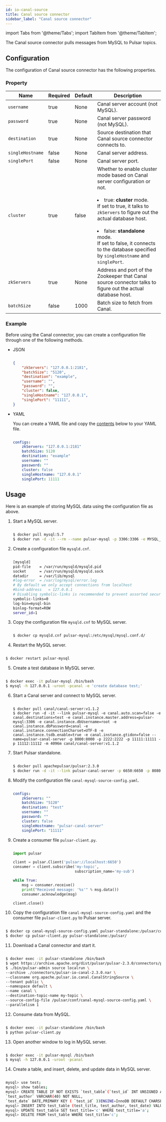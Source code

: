 ```yaml
---
id: io-canal-source
title: Canal source connector
sidebar_label: "Canal source connector"
---
```


import Tabs from '@theme/Tabs';
import TabItem from '@theme/TabItem';


The Canal source connector pulls messages from MySQL to Pulsar topics.

## Configuration

The configuration of Canal source connector has the following properties.

### Property

| Name | Required | Default | Description |
|------|----------|---------|-------------|
| `username` | true | None | Canal server account (not MySQL).|
| `password` | true | None | Canal server password (not MySQL). |
|`destination`|true|None|Source destination that Canal source connector connects to.
| `singleHostname` | false | None | Canal server address.|
| `singlePort` | false | None | Canal server port.|
| `cluster` | true | false | Whether to enable cluster mode based on Canal server configuration or not.<br /><br /><li>true: **cluster** mode.<br />If set to true, it talks to `zkServers` to figure out the actual database host.<br /><br /></li><li>false: **standalone** mode.<br />If set to false, it connects to the database specified by `singleHostname` and `singlePort`. </li>|
| `zkServers` | true | None | Address and port of the Zookeeper that Canal source connector talks to figure out the actual database host.|
| `batchSize` | false | 1000 | Batch size to fetch from Canal. |

### Example

Before using the Canal connector, you can create a configuration file through one of the following methods.

* JSON 

  ```json
  
  {
      "zkServers": "127.0.0.1:2181",
      "batchSize": "5120",
      "destination": "example",
      "username": "",
      "password": "",
      "cluster": false,
      "singleHostname": "127.0.0.1",
      "singlePort": "11111",
  }
  
  ```

* YAML

  You can create a YAML file and copy the [contents](https://github.com/apache/pulsar/blob/master/pulsar-io/canal/src/main/resources/canal-mysql-source-config.yaml) below to your YAML file.

  ```yaml
  
  configs:
      zkServers: "127.0.0.1:2181"
      batchSize: 5120
      destination: "example"
      username: ""
      password: ""
      cluster: false
      singleHostname: "127.0.0.1"
      singlePort: 11111
  
  ```

## Usage

Here is an example of storing MySQL data using the configuration file as above.

1. Start a MySQL server.

   ```bash
   
   $ docker pull mysql:5.7
   $ docker run -d -it --rm --name pulsar-mysql -p 3306:3306 -e MYSQL_ROOT_PASSWORD=canal -e MYSQL_USER=mysqluser -e MYSQL_PASSWORD=mysqlpw mysql:5.7
   
   ```

2. Create a configuration file `mysqld.cnf`.

   ```bash
   
   [mysqld]
   pid-file    = /var/run/mysqld/mysqld.pid
   socket      = /var/run/mysqld/mysqld.sock
   datadir     = /var/lib/mysql
   #log-error  = /var/log/mysql/error.log
   # By default we only accept connections from localhost
   #bind-address   = 127.0.0.1
   # Disabling symbolic-links is recommended to prevent assorted security risks
   symbolic-links=0
   log-bin=mysql-bin
   binlog-format=ROW
   server_id=1
   
   ```

3. Copy the configuration file `mysqld.cnf` to MySQL server.

   ```bash
   
   $ docker cp mysqld.cnf pulsar-mysql:/etc/mysql/mysql.conf.d/
   
   ```

4.  Restart the MySQL server.

   ```bash
   
   $ docker restart pulsar-mysql
   
   ```

5.  Create a test database in MySQL server.

   ```bash
   
   $ docker exec -it pulsar-mysql /bin/bash
   $ mysql -h 127.0.0.1 -uroot -pcanal -e 'create database test;'
   
   ```

6. Start a Canal server and connect to MySQL server.

   ```
   
   $ docker pull canal/canal-server:v1.1.2
   $ docker run -d -it --link pulsar-mysql -e canal.auto.scan=false -e canal.destinations=test -e canal.instance.master.address=pulsar-mysql:3306 -e canal.instance.dbUsername=root -e canal.instance.dbPassword=canal -e canal.instance.connectionCharset=UTF-8 -e canal.instance.tsdb.enable=true -e canal.instance.gtidon=false --name=pulsar-canal-server -p 8000:8000 -p 2222:2222 -p 11111:11111 -p 11112:11112 -m 4096m canal/canal-server:v1.1.2
   
   ```

7. Start Pulsar standalone.

   ```bash
   
   $ docker pull apachepulsar/pulsar:2.3.0
   $ docker run -d -it --link pulsar-canal-server -p 6650:6650 -p 8080:8080 -v $PWD/data:/pulsar/data --name pulsar-standalone apachepulsar/pulsar:2.3.0 bin/pulsar standalone
   
   ```

8. Modify the configuration file `canal-mysql-source-config.yaml`.

   ```yaml
   
   configs:
       zkServers: ""
       batchSize: "5120"
       destination: "test"
       username: ""
       password: ""
       cluster: false
       singleHostname: "pulsar-canal-server"
       singlePort: "11111"
   
   ```

9. Create a consumer file `pulsar-client.py`.

   ```python
   
   import pulsar

   client = pulsar.Client('pulsar://localhost:6650')
   consumer = client.subscribe('my-topic',
                               subscription_name='my-sub')

   while True:
       msg = consumer.receive()
       print("Received message: '%s'" % msg.data())
       consumer.acknowledge(msg)

   client.close()
   
   ```

10. Copy the configuration file `canal-mysql-source-config.yaml` and the consumer file  `pulsar-client.py` to Pulsar server.

   ```bash
   
   $ docker cp canal-mysql-source-config.yaml pulsar-standalone:/pulsar/conf/
   $ docker cp pulsar-client.py pulsar-standalone:/pulsar/
   
   ```

11. Download a Canal connector and start it.

   ```bash
   
   $ docker exec -it pulsar-standalone /bin/bash
   $ wget https://archive.apache.org/dist/pulsar/pulsar-2.3.0/connectors/pulsar-io-canal-2.3.0.nar -P connectors
   $ ./bin/pulsar-admin source localrun \
   --archive ./connectors/pulsar-io-canal-2.3.0.nar \
   --classname org.apache.pulsar.io.canal.CanalStringSource \
   --tenant public \
   --namespace default \
   --name canal \
   --destination-topic-name my-topic \
   --source-config-file /pulsar/conf/canal-mysql-source-config.yaml \
   --parallelism 1
   
   ```

12. Consume data from MySQL. 

   ```bash
   
   $ docker exec -it pulsar-standalone /bin/bash
   $ python pulsar-client.py
   
   ```

13. Open another window to log in MySQL server.

   ```bash
   
   $ docker exec -it pulsar-mysql /bin/bash
   $ mysql -h 127.0.0.1 -uroot -pcanal
   
   ```

14. Create a table, and insert, delete, and update data in MySQL server.

   ```bash
   
   mysql> use test;
   mysql> show tables;
   mysql> CREATE TABLE IF NOT EXISTS `test_table`(`test_id` INT UNSIGNED AUTO_INCREMENT,`test_title` VARCHAR(100) NOT NULL,
   `test_author` VARCHAR(40) NOT NULL,
   `test_date` DATE,PRIMARY KEY ( `test_id` ))ENGINE=InnoDB DEFAULT CHARSET=utf8;
   mysql> INSERT INTO test_table (test_title, test_author, test_date) VALUES("a", "b", NOW());
   mysql> UPDATE test_table SET test_title='c' WHERE test_title='a';
   mysql> DELETE FROM test_table WHERE test_title='c';
   
   ```

